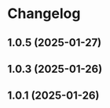 # Changelog

<!-- You should *NOT* be adding new change log entries to this file.
     You should create a file in the news directory instead.
     For helpful instructions, please see:
     https://6.docs.plone.org/volto/developer-guidelines/contributing.html#create-a-pull-request
-->

<!-- towncrier release notes start -->

## 1.0.5 (2025-01-27)

## 1.0.3 (2025-01-26)

## 1.0.1 (2025-01-26)
